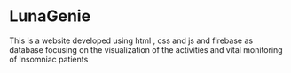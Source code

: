 # LunaGenie

This is a website developed using html , css and js and firebase as database focusing on the visualization of the activities and vital monitoring of Insomniac patients 